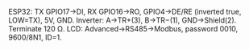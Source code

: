 ESP32: TX GPIO17→DI, RX GPIO16→RO, GPIO4→DE/RE (inverted true, LOW=TX), 5V, GND.
Inverter: A→TR+(3), B→TR−(1), GND→Shield(2). Terminate 120 Ω.
LCD: Advanced→RS485→Modbus, password 0010, 9600/8N1, ID=1.
